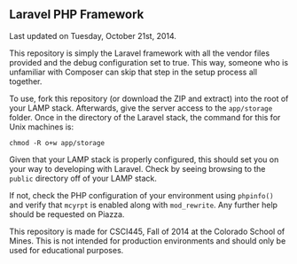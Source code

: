 ## Laravel PHP Framework 

Last updated on Tuesday, October 21st, 2014.

This repository is simply the Laravel framework with all the vendor files provided and the debug configuration set to true. This way, someone who is unfamiliar with Composer can skip that step in the setup process all together.

To use, fork this repository (or download the ZIP and extract) into the root of your LAMP stack. Afterwards, give the server access to the `app/storage` folder. Once in the directory of the Laravel stack, the command for this for Unix machines is:

```
chmod -R o+w app/storage
```

Given that your LAMP stack is properly configured, this should set you on your way to developing with Laravel. Check by seeing browsing to the `public` directory off of your LAMP stack. 

If not, check the PHP configuration of your environment using `phpinfo()` and verify that `mcyrpt` is enabled along with `mod_rewrite`. Any further help should be requested on Piazza.

This repository is made for CSCI445, Fall of 2014 at the Colorado School of Mines. This is not intended for production environments and should only be used for educational purposes.
